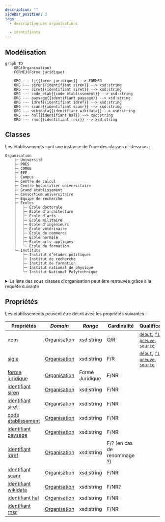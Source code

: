 ```yaml
---
description: ""
sidebar_position: 3
tags:
  - description des organisations

  - identifiants
---
```


## Modélisation

```mermaid
graph TD
    ORG(Organisation)
    FORMEJ(Forme juridique)
    
    ORG --- fj{{forme juridique}} --> FORMEJ
    ORG --- siren{{identifiant siren}} --> xsd:string
    ORG --- siret{{identifiant siret}} --> xsd:string
    ORG --- code_etab{{code établissement}} --> xsd:string
    ORG --- paysage{{identifiant paysage}} --> xsd:string
    ORG --- idref{{identifiant idref}} --> xsd:string
    ORG --- scanr{{identifiant scanr}} --> xsd:string
    ORG --- wikidata{{identifiant wikidata}} --> xsd:string
    ORG --- hal{{identifiant hal}} --> xsd:string
    ORG --- rnsr{{identifiant rnsr}} --> xsd:string
```


## Classes

Les établissements sont une instance de l'une des classes ci-dessous :

```
Organisation
    ├─ Université
    ├─ PRES
    ├─ COMUE
    ├─ EPE
    ├─ Campus
    ├─ Centre de calcul
    ├─ Centre hospitalier universitaire
    ├─ Grand établissement
    ├─ Consortium universitaire
    ├─ Équipe de recherche
    ├─ Écoles
    │	├─ École doctorale
    │	├─ École d’architecture
    │	├─ École d’arts
    │	├─ École militaire
    │	├─ École d’ingénieurs
    │	├─ École vétérinaire
    │	├─ École de commerce
    │	├─ École normale
    │	├─ École arts appliqués
    │	╰─ École de formation
    ╰─ Instituts
        ├─ Institut d’études politiques
        ├─ Institut de recherche
        ├─ Institut de formation
        ├─ Institut national de physique
        ╰─ Institut National Polytechnique
```

<details>
<summary>La liste des sous classes d'organisation peut être retrouvée grâce à la requête suivante</summary>
<div>


```rq title="sous-classes-organisation.rq"
SELECT ?sous_classesLabel WHERE {
?sous_classes wdt:P2* wd:Q1 
SERVICE wikibase:label { bd:serviceParam wikibase:language "[AUTO_LANGUAGE],en". }
}
```


</div>
</details>

## Propriétés

Les établissements peuvent être décrit avec les propriétés suivantes :

| **Propriétés**                                                            | ***Domain***                                                      | ***Range***     | **Cardinalité**             | **Qualificatifs**                                                                                                                                                                  |
| ------------------------------------------------------------------------- | ----------------------------------------------------------------- | --------------- | --------------------------- | ---------------------------------------------------------------------------------------------------------------------------------------------------------------------------------- |
| [nom](../Ontologie/Propriétés/nom.md)                                     | [Organisation](../Ontologie/Classes/Organisation/Organisation.md) | xsd:string      | O/R                         | [`début`](../Ontologie/Propriétés/début.md), [`fin`](../Ontologie/Propriétés/fin.md), [`preuve`](../Ontologie/Propriétés/preuve.md), [`source`](../Ontologie/Propriétés/source.md) |
| [sigle](../Ontologie/Propriétés/sigle.md)                                 | [Organisation](../Ontologie/Classes/Organisation/Organisation.md) | xsd:string      | F/R                         | [`début`](../Ontologie/Propriétés/début.md), [`fin`](../Ontologie/Propriétés/fin.md), [`preuve`](../Ontologie/Propriétés/preuve.md), [`source`](../Ontologie/Propriétés/source.md) |
| [forme juridique](../Ontologie/Propriétés/forme%20juridique.md)           | [Organisation](../Ontologie/Classes/Organisation/Organisation.md) | Forme Juridique | F/NR                        |                                                                                                                                                                                    |
| [identifiant siren](../Ontologie/Propriétés/identifiant%20siren.md)       | [Organisation](../Ontologie/Classes/Organisation/Organisation.md) | xsd:string      | F/NR                        |                                                                                                                                                                                    |
| [identifiant siret](../Ontologie/Propriétés/identifiant%20siret.md)       | [Organisation](../Ontologie/Classes/Organisation/Organisation.md) | xsd:string      | F/NR                        |                                                                                                                                                                                    |
| [code établissement](../Ontologie/Propriétés/code%20établissement.md)     | [Organisation](../Ontologie/Classes/Organisation/Organisation.md) | xsd:string      | F/NR                        |                                                                                                                                                                                    |
| [identifiant paysage](../Ontologie/Propriétés/identifiant%20paysage.md)   | [Organisation](../Ontologie/Classes/Organisation/Organisation.md) | xsd:string      | F/NR                        |                                                                                                                                                                                    |
| [identifiant idref](../Ontologie/Propriétés/identifiant%20idref.md)       | [Organisation](../Ontologie/Classes/Organisation/Organisation.md) | xsd:string      | F/? (en cas de renommage ?) |                                                                                                                                                                                    |
| [identifiant scanr](../Ontologie/Propriétés/identifiant%20scanr.md)       | [Organisation](../Ontologie/Classes/Organisation/Organisation.md) | xsd:string      | F/NR                        |                                                                                                                                                                                    |
| [identifiant wikidata](../Ontologie/Propriétés/identifiant%20wikidata.md) | [Organisation](../Ontologie/Classes/Organisation/Organisation.md) | xsd:string      | F/NR?                       |                                                                                                                                                                                    |
| [identifiant hal](../Ontologie/Propriétés/identifiant%20hal.md)           | [Organisation](../Ontologie/Classes/Organisation/Organisation.md) | xsd:string      | F/NR                        |                                                                                                                                                                                    |
| [identifiant rnsr](../Ontologie/Propriétés/identifiant%20rnsr.md)         | [Organisation](../Ontologie/Classes/Organisation/Organisation.md) | xsd:string      | F/NR                        |                                                                                                                                                                                    |



